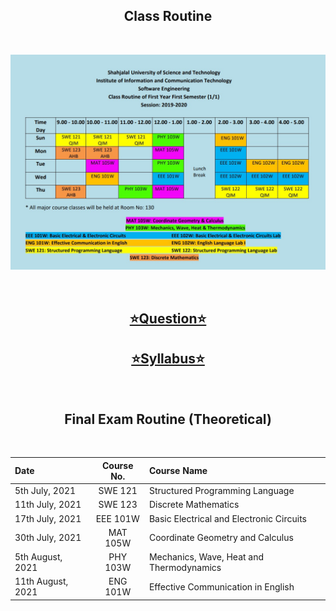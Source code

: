 <h2 align = "center">Class Routine</h2><br>
<div align = "center">

![Class Routine](ClassRoutine.jpeg)

</div>
<br>
<div align = "center">

## [⭐Question⭐](/Question/1stSemester)

## [⭐Syllabus⭐](Syllabus.pdf)
</div>

<br>

<h2 align = "center"> Final Exam Routine (Theoretical) </h2><br>

<div align="center">

| Date | Course No. | Course Name|
| :-- | :--: | :-- |
| 5th July, 2021 | SWE 121 | Structured Programming Language |
| 11th July, 2021 | SWE 123 | Discrete Mathematics |
| 17th July, 2021 | EEE 101W | Basic Electrical and Electronic Circuits |
| 30th July, 2021 | MAT 105W | Coordinate Geometry and Calculus |
| 5th August, 2021 | PHY 103W | Mechanics, Wave, Heat and Thermodynamics |
| 11th August, 2021 | ENG 101W | Effective Communication in English |

</div>
